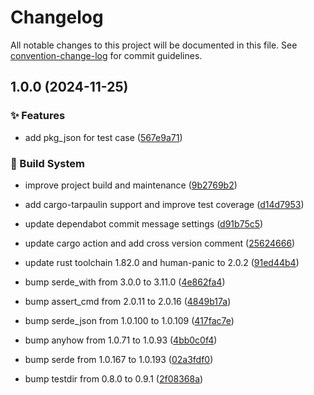 # Changelog

All notable changes to this project will be documented in this file. See [convention-change-log](https://github.com/convention-change/convention-change-log) for commit guidelines.

## 1.0.0 (2024-11-25)

### ✨ Features

* add pkg_json for test case ([567e9a71](https://github.com/bridgewwater/rust-tests-example/commit/567e9a71bd27aceb5f3cb651c96879b3bc80a22d))

### 👷‍ Build System

* improve project build and maintenance ([9b2769b2](https://github.com/bridgewwater/rust-tests-example/commit/9b2769b2d9cbaf80c7d81f5f090158fb5c76abc0))

* add cargo-tarpaulin support and improve test coverage ([d14d7953](https://github.com/bridgewwater/rust-tests-example/commit/d14d7953ee555e0a2eedd01629fd4ac007000e49))

* update dependabot commit message settings ([d91b75c5](https://github.com/bridgewwater/rust-tests-example/commit/d91b75c5b50a5759fff9763de345db1dd5b2e15f))

* update cargo action and add cross version comment ([25624666](https://github.com/bridgewwater/rust-tests-example/commit/25624666d03f71889ec2da9ecc926eb600513662))

* update rust toolchain 1.82.0 and human-panic to 2.0.2 ([91ed44b4](https://github.com/bridgewwater/rust-tests-example/commit/91ed44b48023887ba1958123315461f056f21f7d))

* bump serde_with from 3.0.0 to 3.11.0 ([4e862fa4](https://github.com/bridgewwater/rust-tests-example/commit/4e862fa4aab3b4f22d87f50486f3d73be939793e))

* bump assert_cmd from 2.0.11 to 2.0.16 ([4849b17a](https://github.com/bridgewwater/rust-tests-example/commit/4849b17a4c93e15240dd43099384a8f505eaeeb9))

* bump serde_json from 1.0.100 to 1.0.109 ([417fac7e](https://github.com/bridgewwater/rust-tests-example/commit/417fac7ed48ceb212c64f382749e4095b5fa1e50))

* bump anyhow from 1.0.71 to 1.0.93 ([4bb0c0f4](https://github.com/bridgewwater/rust-tests-example/commit/4bb0c0f48b1b85c0680d5005d916e0dd2f06deda))

* bump serde from 1.0.167 to 1.0.193 ([02a3fdf0](https://github.com/bridgewwater/rust-tests-example/commit/02a3fdf02deded463dea0203ca72201bf117760d))

* bump testdir from 0.8.0 to 0.9.1 ([2f08368a](https://github.com/bridgewwater/rust-tests-example/commit/2f08368aaf1d73043c48dfcdffe982e9cec54974))

